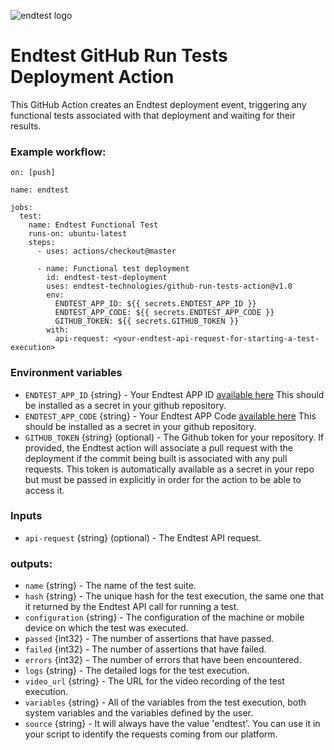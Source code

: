 ![endtest logo](https://endtest.io/images/endtest_logo_1_small.png)

# Endtest GitHub Run Tests Deployment Action

This GitHub Action creates an Endtest deployment event, triggering any functional
tests associated with that deployment and waiting for their results.

### Example workflow:

```
on: [push]

name: endtest

jobs:
  test:
    name: Endtest Functional Test
    runs-on: ubuntu-latest
    steps:
      - uses: actions/checkout@master

      - name: Functional test deployment
        id: endtest-test-deployment
        uses: endtest-technologies/github-run-tests-action@v1.0
        env:
          ENDTEST_APP_ID: ${{ secrets.ENDTEST_APP_ID }}
          ENDTEST_APP_CODE: ${{ secrets.ENDTEST_APP_CODE }}
          GITHUB_TOKEN: ${{ secrets.GITHUB_TOKEN }}
        with:
          api-request: <your-endtest-api-request-for-starting-a-test-execution>
```

### Environment variables

- `ENDTEST_APP_ID` {string} - Your Endtest APP ID
  [available here](https://endtest.io/settings) This should
  be installed as a secret in your github repository.
- `ENDTEST_APP_CODE` {string} - Your Endtest APP Code
  [available here](https://endtest.io/settings) This should
  be installed as a secret in your github repository.
- `GITHUB_TOKEN` {string} (optional) - The Github token for your repository. If
  provided, the Endtest action will associate a pull request with the deployment if
  the commit being built is associated with any pull requests. This token is
  automatically available as a secret in your repo but must be passed in
  explicitly in order for the action to be able to access it.

### Inputs

- `api-request` {string} (optional) - The Endtest API request.


### outputs:

- `name` {string} - The name of the test suite.
- `hash` {string} -	The unique hash for the test execution, the same one that it returned by the Endtest API call for running a test.	
- `configuration` {string} - The configuration of the machine or mobile device on which the test was executed.
- `passed` {int32} - The number of assertions that have passed.
- `failed` {int32} -	The number of assertions that have failed.
- `errors` {int32} -	The number of errors that have been encountered.
- `logs` {string} -	The detailed logs for the test execution.
- `video_url` {string}	- The URL for the video recording of the test execution.
- `variables`	{string} - All of the variables from the test execution, both system variables and the variables defined by the user.
- `source`	{string} - It will always have the value 'endtest'. You can use it in your script to identify the requests coming from our platform.
